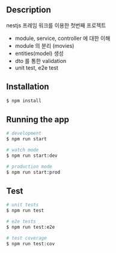 ## Description

nestjs 프레임 워크를 이용한 첫번째 프로젝트
- module, service, controller 에 대한 이해
- module 의 분리 (movies)
- entities(model) 생성
- dto 를 통한 validation
- unit test, e2e test

## Installation

```bash
$ npm install
```

## Running the app

```bash
# development
$ npm run start

# watch mode
$ npm run start:dev

# production mode
$ npm run start:prod
```

## Test

```bash
# unit tests
$ npm run test

# e2e tests
$ npm run test:e2e

# test coverage
$ npm run test:cov
```
